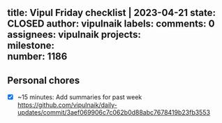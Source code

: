 title:	Vipul Friday checklist | 2023-04-21
state:	CLOSED
author:	vipulnaik
labels:	
comments:	0
assignees:	vipulnaik
projects:	
milestone:	
number:	1186
--
## Personal chores

- [x] ~15 minutes: Add summaries for past week https://github.com/vipulnaik/daily-updates/commit/3aef069906c7c062b0d88abc7678419b23fb3553
